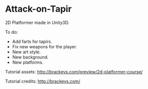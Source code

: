 # Attack-on-Tapir
2D Platformer made in Unity3D.

To do:
- Add farts for tapirs.
- Fix new weapons for the player.
- New art style.
- New background.
- New platforms.

Tutorial assets:
http://brackeys.com/preview/2d-platformer-course/

Tutorial credits:
http://brackeys.com/
